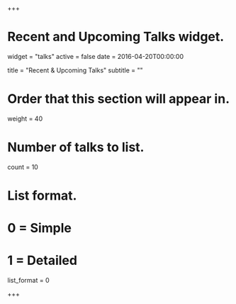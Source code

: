 +++
# Recent and Upcoming Talks widget.
widget = "talks"
active = false
date = 2016-04-20T00:00:00

title = "Recent & Upcoming Talks"
subtitle = ""

# Order that this section will appear in.
weight = 40

# Number of talks to list.
count = 10

# List format.
#   0 = Simple
#   1 = Detailed
list_format = 0

+++

